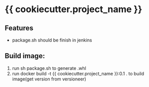 {{ cookiecutter.project_name }}
====

Features
--------
* package.sh should be finish in jenkins

Build image:
----
1. run sh package.sh to generate .whl
2. run docker build -t {{ cookiecutter.project_name }}:0.1 . to build image(get version from versioneer) 

